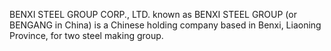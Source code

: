 BENXI STEEL GROUP CORP., LTD. known as BENXI STEEL GROUP (or BENGANG in China) is a Chinese holding company based in Benxi, Liaoning Province, for two steel making group.
